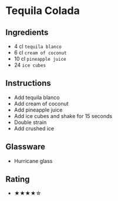 # Tequila Colada

## Ingredients
- 4 cl `tequila blanco`
- 6 cl `cream of coconut`
- 10 cl `pineapple juice`
- 24 `ice cubes`

## Instructions
- Add tequila blanco
- Add cream of coconut
- Add pineapple juice
- Add ice cubes and shake for 15 seconds
- Double strain
- Add crushed ice

## Glassware
- Hurricane glass

## Rating
- ★★★★☆